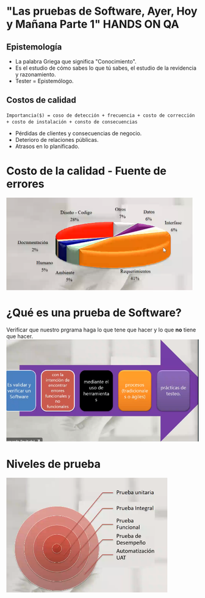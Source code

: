 # "Las pruebas de Software, Ayer, Hoy y Mañana Parte 1" HANDS ON QA

## Epistemología
* La palabra Griega que significa "Conocimiento".
* Es el estudio de cómo sabes lo que tú sabes, el estudio de la revidencia y razonamiento.
* Tester = Epistemólogo.

## Costos de calidad
`Importancia($) = coso de detección + frecuencia + costo de corrección + costo de instalación + consto de consecuencias`
* Pérdidas de clientes y consecuencias de negocio.
* Deterioro de relaciones públicas.
* Atrasos en lo planificado.

# Costo de la calidad - Fuente de errores
![image](image1.png)

# ¿Qué es una prueba de Software?
Verificar que nuestro prgrama haga lo que tene que hacer y lo que **no** tiene que hacer.
![image2](image2.png)

# Niveles de prueba
![image3](image3.png)
